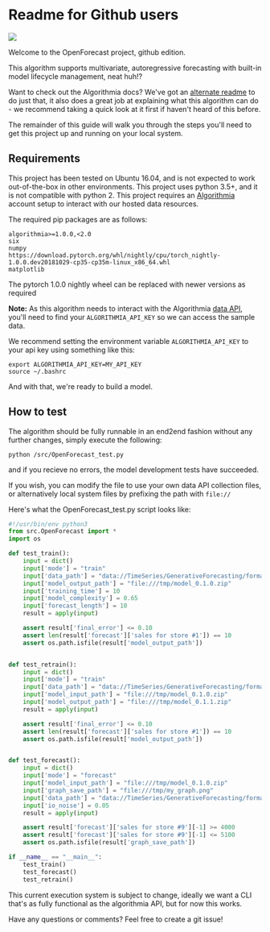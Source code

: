 # Readme for Github users

<img src="https://algorithmia.com/algorithms/timeseries/OpenForecast/badge"></img>

Welcome to the OpenForecast project, github edition.

This algorithm supports multivariate, autoregressive forecasting with built-in model lifecycle management, neat huh!? 

Want to check out the Algorithmia docs? We've got an [alternate readme][algoreadme] to do just that, it also does a great job
at explaining what this algorithm can do - we recommend taking a quick look at it first if haven't heard of this before.

The remainder of this guide will walk you through the steps you'll need to get this project
up and running on your local system.

##  Requirements


This project has been tested on Ubuntu 16.04, and is not expected to work out-of-the-box in other environments.
This project uses python 3.5+, and it is not compatible with python 2.
This project requires an [Algorithmia][algo] account setup to interact with our hosted data resources.

The required pip packages are as follows:
```
algorithmia>=1.0.0,<2.0
six
numpy
https://download.pytorch.org/whl/nightly/cpu/torch_nightly-1.0.0.dev20181029-cp35-cp35m-linux_x86_64.whl
matplotlib
```
The pytorch 1.0.0 nightly wheel can be replaced with newer versions as required

**Note:** As this algorithm needs to interact with the Algorithmia [data API][data], you'll need to find your `ALGORITHMIA_API_KEY` so we can access the sample data.

We recommend setting the environment variable `ALGORITHMIA_API_KEY` to your api key using something like this:

```
export ALGORITHMIA_API_KEY=MY_API_KEY
source ~/.bashrc

```
And with that, we're ready to build a model.

## How to test

The algorithm should be fully runnable in an end2end fashion without any further changes, simply execute the following:

`python /src/OpenForecast_test.py`

and if you recieve no errors, the model development tests have succeeded.

If you wish, you can modify the file to use your own data API collection files, or alternatively local system files by prefixing the path with `file://`

Here's what the OpenForecast_test.py script looks like:

```python
#!/usr/bin/env python3
from src.OpenForecast import *
import os

def test_train():
    input = dict()
    input['mode'] = "train"
    input['data_path'] = "data://TimeSeries/GenerativeForecasting/formatted_data_rossman_10.json"
    input['model_output_path'] = "file:///tmp/model_0.1.0.zip"
    input['training_time'] = 10
    input['model_complexity'] = 0.65
    input['forecast_length'] = 10
    result = apply(input)

    assert result['final_error'] <= 0.10
    assert len(result['forecast']['sales for store #1']) == 10
    assert os.path.isfile(result['model_output_path'])


def test_retrain():
    input = dict()
    input['mode'] = "train"
    input['data_path'] = "data://TimeSeries/GenerativeForecasting/formatted_data_rossman_10.json"
    input['model_input_path'] = "file:///tmp/model_0.1.0.zip"
    input['model_output_path'] = "file:///tmp/model_0.1.1.zip"
    result = apply(input)

    assert result['final_error'] <= 0.10
    assert len(result['forecast']['sales for store #1']) == 10
    assert os.path.isfile(result['model_output_path'])


def test_forecast():
    input = dict()
    input['mode'] = "forecast"
    input['model_input_path'] = "file:///tmp/model_0.1.0.zip"
    input['graph_save_path'] = "file:///tmp/my_graph.png"
    input['data_path'] = "data://TimeSeries/GenerativeForecasting/formatted_data_rossman_10.json"
    input['io_noise'] = 0.05
    result = apply(input)

    assert result['forecast']['sales for store #9'][-1] >= 4000
    assert result['forecast']['sales for store #9'][-1] <= 5100
    assert os.path.isfile(result['graph_save_path'])

if __name__ == "__main__":
    test_train()
    test_forecast()
    test_retrain()

```

This current execution system is subject to change, ideally we want a CLI that's as fully functional as the algorithmia API,
but for now this works.

Have any questions or comments? Feel free to create a git issue!


[algo]: https://algorithmia.com/
[test]: ../src/OpenForecast_test.py
[data]: https://docs.algorithmia.com/#data-api-specification
[dataspec]: https://algorithmia.com/data/hosted
[algoreadme]: ../README.md
